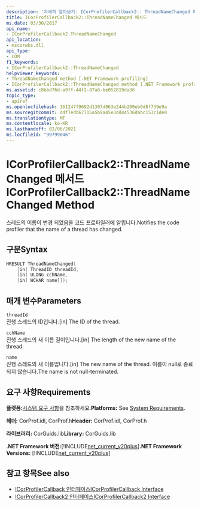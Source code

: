 ```yaml
---
description: '자세히 알아보기: ICorProfilerCallback2:: ThreadNameChanged 메서드'
title: ICorProfilerCallback2::ThreadNameChanged 메서드
ms.date: 03/30/2017
api_name:
- ICorProfilerCallback2.ThreadNameChanged
api_location:
- mscorwks.dll
api_type:
- COM
f1_keywords:
- ICorProfilerCallback2::ThreadNameChanged
helpviewer_keywords:
- ThreadNameChanged method [.NET Framework profiling]
- ICorProfilerCallback2::ThreadNameChanged method [.NET Framework profiling]
ms.assetid: c8bbd76d-a9ff-44f2-87a6-be052819da36
topic_type:
- apiref
ms.openlocfilehash: 161247f9692d1307d063e244b200eb0d8f739e9a
ms.sourcegitcommit: ddf7edb67715a5b9a45e3dd44536dabc153c1de0
ms.translationtype: MT
ms.contentlocale: ko-KR
ms.lasthandoff: 02/06/2021
ms.locfileid: "99799046"
---
```

# <a name="icorprofilercallback2threadnamechanged-method"></a><span data-ttu-id="e4931-103">ICorProfilerCallback2::ThreadNameChanged 메서드</span><span class="sxs-lookup"><span data-stu-id="e4931-103">ICorProfilerCallback2::ThreadNameChanged Method</span></span>

<span data-ttu-id="e4931-104">스레드의 이름이 변경 되었음을 코드 프로파일러에 알립니다.</span><span class="sxs-lookup"><span data-stu-id="e4931-104">Notifies the code profiler that the name of a thread has changed.</span></span>  
  
## <a name="syntax"></a><span data-ttu-id="e4931-105">구문</span><span class="sxs-lookup"><span data-stu-id="e4931-105">Syntax</span></span>  
  
```cpp  
HRESULT ThreadNameChanged(  
    [in] ThreadID threadId,  
    [in] ULONG cchName,  
    [in] WCHAR name[]);  
```  
  
## <a name="parameters"></a><span data-ttu-id="e4931-106">매개 변수</span><span class="sxs-lookup"><span data-stu-id="e4931-106">Parameters</span></span>  

 `threadId`  
 <span data-ttu-id="e4931-107">진행 스레드의 ID입니다.</span><span class="sxs-lookup"><span data-stu-id="e4931-107">[in] The ID of the thread.</span></span>  
  
 `cchName`  
 <span data-ttu-id="e4931-108">진행 스레드의 새 이름 길이입니다.</span><span class="sxs-lookup"><span data-stu-id="e4931-108">[in] The length of the new name of the thread.</span></span>  
  
 `name`  
 <span data-ttu-id="e4931-109">진행 스레드의 새 이름입니다.</span><span class="sxs-lookup"><span data-stu-id="e4931-109">[in] The new name of the thread.</span></span> <span data-ttu-id="e4931-110">이름이 null로 종료 되지 않습니다.</span><span class="sxs-lookup"><span data-stu-id="e4931-110">The name is not null-terminated.</span></span>  
  
## <a name="requirements"></a><span data-ttu-id="e4931-111">요구 사항</span><span class="sxs-lookup"><span data-stu-id="e4931-111">Requirements</span></span>  

 <span data-ttu-id="e4931-112">**플랫폼:**[시스템 요구 사항](../../get-started/system-requirements.md)을 참조하세요.</span><span class="sxs-lookup"><span data-stu-id="e4931-112">**Platforms:** See [System Requirements](../../get-started/system-requirements.md).</span></span>  
  
 <span data-ttu-id="e4931-113">**헤더:** CorProf.idl, CorProf.h</span><span class="sxs-lookup"><span data-stu-id="e4931-113">**Header:** CorProf.idl, CorProf.h</span></span>  
  
 <span data-ttu-id="e4931-114">**라이브러리:** CorGuids.lib</span><span class="sxs-lookup"><span data-stu-id="e4931-114">**Library:** CorGuids.lib</span></span>  
  
 <span data-ttu-id="e4931-115">**.NET Framework 버전:**[!INCLUDE[net_current_v20plus](../../../../includes/net-current-v20plus-md.md)]</span><span class="sxs-lookup"><span data-stu-id="e4931-115">**.NET Framework Versions:** [!INCLUDE[net_current_v20plus](../../../../includes/net-current-v20plus-md.md)]</span></span>  
  
## <a name="see-also"></a><span data-ttu-id="e4931-116">참고 항목</span><span class="sxs-lookup"><span data-stu-id="e4931-116">See also</span></span>

- [<span data-ttu-id="e4931-117">ICorProfilerCallback 인터페이스</span><span class="sxs-lookup"><span data-stu-id="e4931-117">ICorProfilerCallback Interface</span></span>](icorprofilercallback-interface.md)
- [<span data-ttu-id="e4931-118">ICorProfilerCallback2 인터페이스</span><span class="sxs-lookup"><span data-stu-id="e4931-118">ICorProfilerCallback2 Interface</span></span>](icorprofilercallback2-interface.md)
